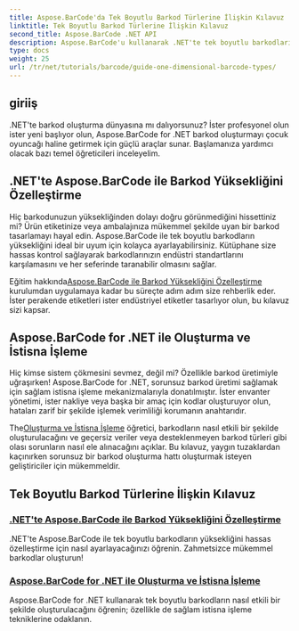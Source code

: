```yaml
---
title: Aspose.BarCode'da Tek Boyutlu Barkod Türlerine İlişkin Kılavuz
linktitle: Tek Boyutlu Barkod Türlerine İlişkin Kılavuz
second_title: Aspose.BarCode .NET API
description: Aspose.BarCode'u kullanarak .NET'te tek boyutlu barkodların nasıl oluşturulacağını ve özelleştirileceğini, güçlü istisna işleme teknikleriyle öğrenin.
type: docs
weight: 25
url: /tr/net/tutorials/barcode/guide-one-dimensional-barcode-types/
---
```

## giriiş

.NET'te barkod oluşturma dünyasına mı dalıyorsunuz? İster profesyonel olun ister yeni başlıyor olun, Aspose.BarCode for .NET barkod oluşturmayı çocuk oyuncağı haline getirmek için güçlü araçlar sunar. Başlamanıza yardımcı olacak bazı temel öğreticileri inceleyelim.

## .NET'te Aspose.BarCode ile Barkod Yüksekliğini Özelleştirme  

Hiç barkodunuzun yüksekliğinden dolayı doğru görünmediğini hissettiniz mi? Ürün etiketinize veya ambalajınıza mükemmel şekilde uyan bir barkod tasarlamayı hayal edin. Aspose.BarCode ile tek boyutlu barkodların yüksekliğini ideal bir uyum için kolayca ayarlayabilirsiniz. Kütüphane size hassas kontrol sağlayarak barkodlarınızın endüstri standartlarını karşılamasını ve her seferinde taranabilir olmasını sağlar.  

 Eğitim hakkında[Aspose.BarCode ile Barkod Yüksekliğini Özelleştirme](./customizing-barcode-height/) kurulumdan uygulamaya kadar bu süreçte adım adım size rehberlik eder. İster perakende etiketleri ister endüstriyel etiketler tasarlıyor olun, bu kılavuz sizi kapsar.  

## Aspose.BarCode for .NET ile Oluşturma ve İstisna İşleme  

Hiç kimse sistem çökmesini sevmez, değil mi? Özellikle barkod üretimiyle uğraşırken! Aspose.BarCode for .NET, sorunsuz barkod üretimi sağlamak için sağlam istisna işleme mekanizmalarıyla donatılmıştır. İster envanter yönetimi, ister nakliye veya başka bir amaç için kodlar oluşturuyor olun, hataları zarif bir şekilde işlemek verimliliği korumanın anahtarıdır.  

 The[Oluşturma ve İstisna İşleme](./generation-and-exception-handling/) öğretici, barkodların nasıl etkili bir şekilde oluşturulacağını ve geçersiz veriler veya desteklenmeyen barkod türleri gibi olası sorunların nasıl ele alınacağını açıklar. Bu kılavuz, yaygın tuzaklardan kaçınırken sorunsuz bir barkod oluşturma hattı oluşturmak isteyen geliştiriciler için mükemmeldir.  

## Tek Boyutlu Barkod Türlerine İlişkin Kılavuz
### [.NET'te Aspose.BarCode ile Barkod Yüksekliğini Özelleştirme](./customizing-barcode-height/)
.NET'te Aspose.BarCode ile tek boyutlu barkodların yüksekliğini hassas özelleştirme için nasıl ayarlayacağınızı öğrenin. Zahmetsizce mükemmel barkodlar oluşturun!
### [Aspose.BarCode for .NET ile Oluşturma ve İstisna İşleme](./generation-and-exception-handling/)
Aspose.BarCode for .NET kullanarak tek boyutlu barkodların nasıl etkili bir şekilde oluşturulacağını öğrenin; özellikle de sağlam istisna işleme tekniklerine odaklanın.